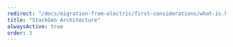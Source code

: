 ```yaml
---
redirect: "/docs/migration-from-electric/first-considerations/what-is.html"
title: "StackGen Architecture"
alwaysActive: true
order: 3
---
```

